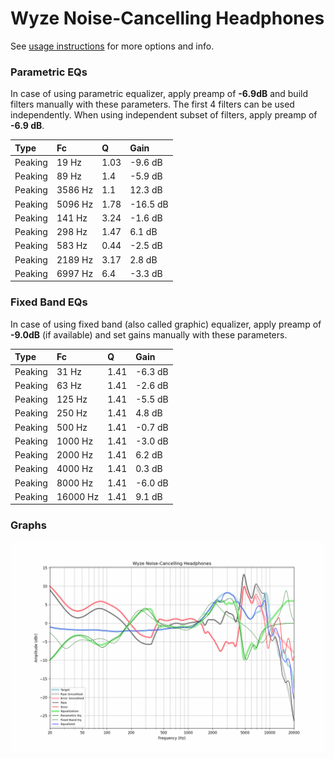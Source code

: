 # Wyze Noise-Cancelling Headphones
See [usage instructions](https://github.com/jaakkopasanen/AutoEq#usage) for more options and info.

### Parametric EQs
In case of using parametric equalizer, apply preamp of **-6.9dB** and build filters manually
with these parameters. The first 4 filters can be used independently.
When using independent subset of filters, apply preamp of **-6.9 dB**.

| Type    | Fc      |    Q | Gain     |
|:--------|:--------|:-----|:---------|
| Peaking | 19 Hz   | 1.03 | -9.6 dB  |
| Peaking | 89 Hz   | 1.4  | -5.9 dB  |
| Peaking | 3586 Hz | 1.1  | 12.3 dB  |
| Peaking | 5096 Hz | 1.78 | -16.5 dB |
| Peaking | 141 Hz  | 3.24 | -1.6 dB  |
| Peaking | 298 Hz  | 1.47 | 6.1 dB   |
| Peaking | 583 Hz  | 0.44 | -2.5 dB  |
| Peaking | 2189 Hz | 3.17 | 2.8 dB   |
| Peaking | 6997 Hz | 6.4  | -3.3 dB  |

### Fixed Band EQs
In case of using fixed band (also called graphic) equalizer, apply preamp of **-9.0dB**
(if available) and set gains manually with these parameters.

| Type    | Fc       |    Q | Gain    |
|:--------|:---------|:-----|:--------|
| Peaking | 31 Hz    | 1.41 | -6.3 dB |
| Peaking | 63 Hz    | 1.41 | -2.6 dB |
| Peaking | 125 Hz   | 1.41 | -5.5 dB |
| Peaking | 250 Hz   | 1.41 | 4.8 dB  |
| Peaking | 500 Hz   | 1.41 | -0.7 dB |
| Peaking | 1000 Hz  | 1.41 | -3.0 dB |
| Peaking | 2000 Hz  | 1.41 | 6.2 dB  |
| Peaking | 4000 Hz  | 1.41 | 0.3 dB  |
| Peaking | 8000 Hz  | 1.41 | -6.0 dB |
| Peaking | 16000 Hz | 1.41 | 9.1 dB  |

### Graphs
![](./Wyze%20Noise-Cancelling%20Headphones.png)